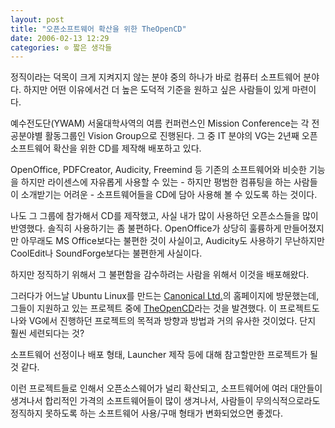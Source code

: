 ```yaml
---
layout: post
title: "오픈소프트웨어 확산을 위한 TheOpenCD"
date: 2006-02-13 12:29
categories: ⊙ 짧은 생각들
---
```


정직이라는 덕목이 크게 지켜지지 않는 분야 중의 하나가 바로 컴퓨터 소프트웨어 분야다. 하지만 어떤 이유에서건 더 높은 도덕적 기준을 원하고 싶은 사람들이 있게 마련이다.

예수전도단(YWAM) 서울대학사역의 여름 컨퍼런스인 Mission Conference는 각 전공분야별 활동그룹인 Vision Group으로 진행된다. 그 중 IT 분야의 VG는 2년째 오픈소프트웨어 확산을 위한 CD를 제작해 배포하고 있다.

OpenOffice, PDFCreator, Audicity, Freemind 등 기존의 소프트웨어와 비슷한 기능을 하지만 라이센스에 자유롭게 사용할 수 있는 - 하지만 평범한 컴퓨팅을 하는 사람들이 소개받기는 어려운 - 소프트웨어들을 CD에 담아 사용해 볼 수 있도록 하는 것이다.

나도 그 그룹에 참가해서 CD를 제작했고, 사실 내가 많이 사용하던 오픈소스들을 많이 반영했다. 솔직히 사용하기는 좀 불편하다. OpenOffice가 상당히 훌륭하게 만들어졌지만 아무래도 MS Office보다는 불편한 것이 사실이고, Audicity도 사용하기 무난하지만 CoolEdit나 SoundForge보다는 불편한게 사실이다.

하지만 정직하기 위해서 그 불편함을 감수하려는 사람을 위해서 이것을 배포해왔다.

그러다가 어느날 Ubuntu Linux를 만드는 [Canonical Ltd.](http://canonical.com/)의 홈페이지에 방문했는데, 그들이 지원하고 있는 프로젝트 중에 [TheOpenCD](http://www.theopencd.org/)라는 것을 발견했다. 이 프로젝트도 나와 VG에서 진행하던 프로젝트의 목적과 방향과 방법과 거의 유사한 것이었다. 단지 훨씬 세련되다는 것?

소프트웨어 선정이나 배포 형태, Launcher 제작 등에 대해 참고할만한 프로젝트가 될 것 같다.

이런 프로젝트들로 인해서 오픈소스웨어가 널리 확산되고, 소프트웨어에 여러 대안들이 생겨나서 합리적인 가격의 소프트웨어들이 많이 생겨나서, 사람들이 무의식적으로라도 정직하지 못하도록 하는 소프트웨어 사용/구매 형태가 변화되었으면 좋겠다.

       
